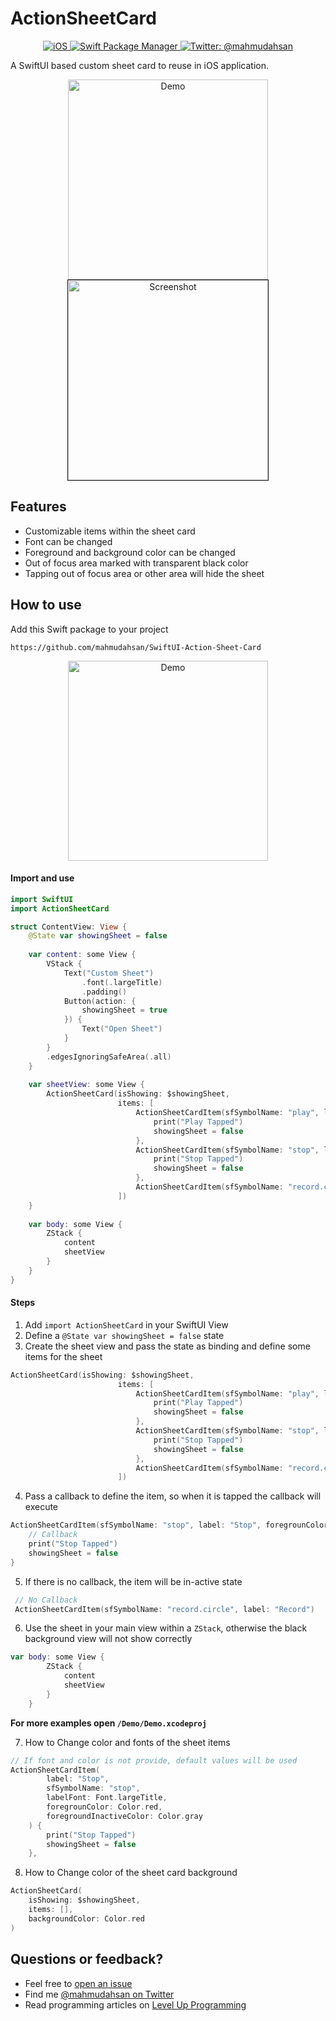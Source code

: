 # ActionSheetCard
<p align="center">
    <a href="https://github.com/mahmudahsan/SwiftUI-Action-Sheet-Card">
        <img src="https://img.shields.io/badge/platform-iOS-lightgrey" alt="iOS" />
    </a>
    <a href="https://swift.org/package-manager">
        <img src="https://img.shields.io/badge/spm-compatible-green.svg?style=flat" alt="Swift Package Manager" />
    </a>
    <a href="https://twitter.com/mahmudahsan">
        <img src="https://img.shields.io/badge/contact%40-mahmudahsan-blue.svg" alt="Twitter: @mahmudahsan" />
    </a>
</p>

A SwiftUI based custom sheet card to reuse in iOS application.

 <p align="center">
    <img src="Resources/demo.gif" width="320" alt="Demo" />
    <img src="Resources/demo-screen.png" width="320" alt="Screenshot" border="1">
</p>

## Features
- Customizable items within the sheet card
- Font can be changed
- Foreground and background color can be changed
- Out of focus area marked with transparent black color
- Tapping out of focus area or other area will hide the sheet

## How to use

Add this Swift package to your project
```
https://github.com/mahmudahsan/SwiftUI-Action-Sheet-Card
```

 <p align="center">
    <img src="Resources/spm-add.png" width="320" alt="Demo" />
</p>

#### Import and use

```swift
import SwiftUI
import ActionSheetCard

struct ContentView: View {
    @State var showingSheet = false
    
    var content: some View {
        VStack {
            Text("Custom Sheet")
                .font(.largeTitle)
                .padding()
            Button(action: {
                showingSheet = true
            }) {
                Text("Open Sheet")
            }
        }
        .edgesIgnoringSafeArea(.all)
    }
    
    var sheetView: some View {
        ActionSheetCard(isShowing: $showingSheet,
                        items: [
                            ActionSheetCardItem(sfSymbolName: "play", label: "Play") {
                                print("Play Tapped")
                                showingSheet = false
                            },
                            ActionSheetCardItem(sfSymbolName: "stop", label: "Stop", foregrounColor: Color.red) {
                                print("Stop Tapped")
                                showingSheet = false
                            },
                            ActionSheetCardItem(sfSymbolName: "record.circle", label: "Record")
                        ])
    }
    
    var body: some View {
        ZStack {
            content
            sheetView
        }
    }
}
```
#### Steps
1. Add `import ActionSheetCard` in your SwiftUI View
2. Define a `@State var showingSheet = false` state
3. Create the sheet view and pass the state as binding and define some items for the sheet
```Swift
ActionSheetCard(isShowing: $showingSheet,
                        items: [
                            ActionSheetCardItem(sfSymbolName: "play", label: "Play") {
                                print("Play Tapped")
                                showingSheet = false
                            },
                            ActionSheetCardItem(sfSymbolName: "stop", label: "Stop", foregrounColor: Color.red) {
                                print("Stop Tapped")
                                showingSheet = false
                            },
                            ActionSheetCardItem(sfSymbolName: "record.circle", label: "Record")
                        ])
```
4. Pass a callback to define the item, so when it is tapped the callback will execute
```Swift
ActionSheetCardItem(sfSymbolName: "stop", label: "Stop", foregrounColor: Color.red) {
    // Callback
    print("Stop Tapped")
    showingSheet = false
}
```
5. If there is no callback, the item will be in-active state
```Swift 
 // No Callback
 ActionSheetCardItem(sfSymbolName: "record.circle", label: "Record")
```

6. Use the sheet in your main view within a `ZStack`, otherwise the black background view will not show correctly
```Swift
var body: some View {
        ZStack {
            content
            sheetView
        }
    }
```

**For more examples open `/Demo/Demo.xcodeproj`**

7. How to Change color and fonts of the sheet items
```Swift
// If font and color is not provide, default values will be used
ActionSheetCardItem(
        label: "Stop",
        sfSymbolName: "stop",
        labelFont: Font.largeTitle,
        foregrounColor: Color.red,
        foregroundInactiveColor: Color.gray
    ) {
        print("Stop Tapped")
        showingSheet = false
    },
```

8. How to Change color of the sheet card background
```Swift
ActionSheetCard(
    isShowing: $showingSheet,
    items: [],
    backgroundColor: Color.red
)
```

## Questions or feedback?

- Feel free to [open an issue](https://github.com/mahmudahsan/SwiftUI-Action-Sheet-Card/issues/new)
- Find me [@mahmudahsan on Twitter](https://twitter.com/mahmudahsan)
- Read programming articles on [Level Up Programming](https://levelupprogramming.net/)
